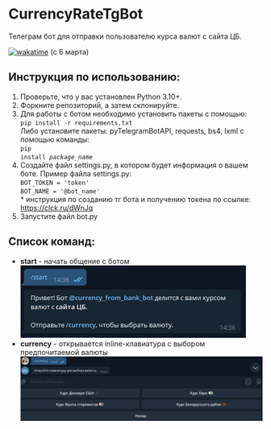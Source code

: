# CurrencyRateTgBot
Телеграм бот для отправки пользователю курса валют с сайта ЦБ.

[![wakatime](https://wakatime.com/badge/github/alenapoliakova/CurrencyRateTgBot.svg)](https://wakatime.com/badge/github/alenapoliakova/CurrencyRateTgBot)
(с 6 марта)

## Инструкция по использованию:
1. Проверьте, что у вас установлен Python 3.10+.
2. Форкните репозиторий, а затем склонируйте.<br>
3. Для работы с ботом необходимо установить пакеты с помощью:<br>
<code>pip install -r requirements.txt</code><br>
Либо установите пакеты: pyTelegramBotAPI, requests, bs4, lxml с помощью команды:<br>
<code>pip install _package_name_</code>
4. Создайте файл settings.py, в котором будет информация о вашем боте. Пример файла settings.py:<br>
<code>BOT_TOKEN = 'token'</code><br>
<code>BOT_NAME = '@bot_name'</code><br>
\* инструкция по созданию тг бота и получению токена по ссылке: https://clck.ru/dWnJq
5. Запустите файл bot.py

## Список команд:
- **start** - начать общение с ботом
![img.png](images/img1.png)
- **currency** - открывается inline-клавиатура с выбором предпочитаемой валюты
![img.png](images/img2.png)
